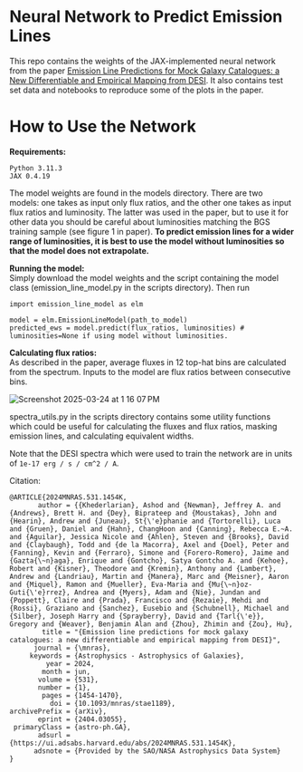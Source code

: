 # Neural Network to Predict Emission Lines

This repo contains the weights of the JAX-implemented neural network from the paper [Emission Line Predictions for Mock Galaxy Catalogues: a New Differentiable and Empirical Mapping from DESI](https://academic.oup.com/mnras/article/531/1/1454/7665770). It also contains test set data and notebooks to reproduce some of the plots in the paper.

# How to Use the Network
**Requirements:**
```
Python 3.11.3
JAX 0.4.19
```

The model weights are found in the models directory. There are two models: one takes as input only flux ratios, and the other one takes as input flux ratios and luminosity. The latter was used in the paper, but to use it for other data you should be careful about luminosities matching the BGS training sample (see figure 1 in paper). **To predict emission lines for a wider range of luminosities, it is best to use the model without luminosities so that the model does not extrapolate.** 

**Running the model:**  
Simply download the model weights and the script containing the model class (emission_line_model.py in the scripts directory). Then run

```
import emission_line_model as elm

model = elm.EmissionLineModel(path_to_model)
predicted_ews = model.predict(flux_ratios, luminosities) # luminosities=None if using model without luminosities.
```

**Calculating flux ratios:**  
As described in the paper, average fluxes in 12 top-hat bins are calculated from the spectrum. Inputs to the model are flux ratios between consecutive bins. 

![Screenshot 2025-03-24 at 1 16 07 PM](https://github.com/user-attachments/assets/6f1d6c85-7727-4c0d-a646-59240dea83ea)

spectra_utils.py in the scripts directory contains some utility functions which could be useful for calculating the fluxes and flux ratios, masking emission lines, and calculating equivalent widths.

Note that the DESI spectra which were used to train the network are in units of ```1e-17 erg / s / cm^2 / A```.

Citation:
```
@ARTICLE{2024MNRAS.531.1454K,
       author = {{Khederlarian}, Ashod and {Newman}, Jeffrey A. and {Andrews}, Brett H. and {Dey}, Biprateep and {Moustakas}, John and {Hearin}, Andrew and {Juneau}, St{\'e}phanie and {Tortorelli}, Luca and {Gruen}, Daniel and {Hahn}, ChangHoon and {Canning}, Rebecca E.~A. and {Aguilar}, Jessica Nicole and {Ahlen}, Steven and {Brooks}, David and {Claybaugh}, Todd and {de la Macorra}, Axel and {Doel}, Peter and {Fanning}, Kevin and {Ferraro}, Simone and {Forero-Romero}, Jaime and {Gazta{\~n}aga}, Enrique and {Gontcho}, Satya Gontcho A. and {Kehoe}, Robert and {Kisner}, Theodore and {Kremin}, Anthony and {Lambert}, Andrew and {Landriau}, Martin and {Manera}, Marc and {Meisner}, Aaron and {Miquel}, Ramon and {Mueller}, Eva-Maria and {Mu{\~n}oz-Guti{\'e}rrez}, Andrea and {Myers}, Adam and {Nie}, Jundan and {Poppett}, Claire and {Prada}, Francisco and {Rezaie}, Mehdi and {Rossi}, Graziano and {Sanchez}, Eusebio and {Schubnell}, Michael and {Silber}, Joseph Harry and {Sprayberry}, David and {Tarl{\'e}}, Gregory and {Weaver}, Benjamin Alan and {Zhou}, Zhimin and {Zou}, Hu},
        title = "{Emission line predictions for mock galaxy catalogues: a new differentiable and empirical mapping from DESI}",
      journal = {\mnras},
     keywords = {Astrophysics - Astrophysics of Galaxies},
         year = 2024,
        month = jun,
       volume = {531},
       number = {1},
        pages = {1454-1470},
          doi = {10.1093/mnras/stae1189},
archivePrefix = {arXiv},
       eprint = {2404.03055},
 primaryClass = {astro-ph.GA},
       adsurl = {https://ui.adsabs.harvard.edu/abs/2024MNRAS.531.1454K},
      adsnote = {Provided by the SAO/NASA Astrophysics Data System}
}
```

